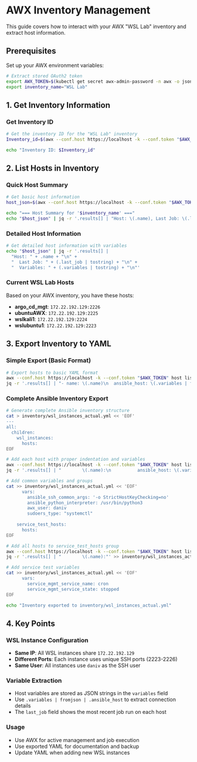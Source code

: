 
# AWX Inventory Management

This guide covers how to interact with your AWX "WSL Lab" inventory and extract host information.

## Prerequisites

Set up your AWX environment variables:
```bash
# Extract stored OAuth2 token
export AWX_TOKEN=$(kubectl get secret awx-admin-password -n awx -o jsonpath='{.data.password}' | base64 -d)
export inventory_name="WSL Lab"
```

## 1. Get Inventory Information

### Get Inventory ID
```bash
# Get the inventory ID for the "WSL Lab" inventory
Inventory_id=$(awx --conf.host https://localhost -k --conf.token "$AWX_TOKEN" inventory list --name "$inventory_name" --format json | jq -r '.results[0].id')

echo "Inventory ID: $Inventory_id"
```

## 2. List Hosts in Inventory

### Quick Host Summary
```bash
# Get basic host information
host_json=$(awx --conf.host https://localhost -k --conf.token "$AWX_TOKEN" host list --inventory "$inventory_name" --format json)

echo "=== Host Summary for '$inventory_name' ==="
echo "$host_json" | jq -r '.results[] | "Host: \(.name), Last Job: \(.last_job // "None")"'
```

### Detailed Host Information
```bash
# Get detailed host information with variables
echo "$host_json" | jq -r '.results[] | 
  "Host: " + .name + "\n" +
  "  Last Job: " + (.last_job | tostring) + "\n" +
  "  Variables: " + (.variables | tostring) + "\n"'
```

### Current WSL Lab Hosts
Based on your AWX inventory, you have these hosts:
- **argo_cd_mgt**: `172.22.192.129:2226`
- **ubuntuAWX**: `172.22.192.129:2225`
- **wslkali1**: `172.22.192.129:2224`
- **wslubuntu1**: `172.22.192.129:2223`

## 3. Export Inventory to YAML

### Simple Export (Basic Format)
```bash
# Export hosts to basic YAML format
awx --conf.host https://localhost -k --conf.token "$AWX_TOKEN" host list --inventory "$inventory_name" --format json | \
jq -r '.results[] | "- name: \(.name)\n  ansible_host: \(.variables | fromjson | .ansible_host)\n  ansible_port: \(.variables | fromjson | .ansible_port)\n  ansible_user: daniv"' > inventory/wsl_instances_actual.yml
```

### Complete Ansible Inventory Export
```bash
# Generate complete Ansible inventory structure
cat > inventory/wsl_instances_actual.yml << 'EOF'
---
all:
  children:
    wsl_instances:
      hosts:
EOF

# Add each host with proper indentation and variables
awx --conf.host https://localhost -k --conf.token "$AWX_TOKEN" host list --inventory "$inventory_name" --format json | \
jq -r '.results[] | "        \(.name):\n          ansible_host: \(.variables | fromjson | .ansible_host)\n          ansible_port: \(.variables | fromjson | .ansible_port)\n          ansible_user: daniv"' >> inventory/wsl_instances_actual.yml

# Add common variables and groups
cat >> inventory/wsl_instances_actual.yml << 'EOF'
      vars:
        ansible_ssh_common_args: '-o StrictHostKeyChecking=no'
        ansible_python_interpreter: /usr/bin/python3
        awx_user: daniv
        sudoers_type: "systemctl"
        
    service_test_hosts:
      hosts:
EOF

# Add all hosts to service_test_hosts group
awx --conf.host https://localhost -k --conf.token "$AWX_TOKEN" host list --inventory "$inventory_name" --format json | \
jq -r '.results[] | "        \(.name):"' >> inventory/wsl_instances_actual.yml

# Add service test variables
cat >> inventory/wsl_instances_actual.yml << 'EOF'
      vars:
        service_mgmt_service_name: cron
        service_mgmt_service_state: stopped
EOF

echo "Inventory exported to inventory/wsl_instances_actual.yml"
```

## 4. Key Points

### WSL Instance Configuration
- **Same IP**: All WSL instances share `172.22.192.129`
- **Different Ports**: Each instance uses unique SSH ports (2223-2226)
- **Same User**: All instances use `daniv` as the SSH user

### Variable Extraction
- Host variables are stored as JSON strings in the `variables` field
- Use `.variables | fromjson | .ansible_host` to extract connection details
- The `last_job` field shows the most recent job run on each host

### Usage
- Use AWX for active management and job execution
- Use exported YAML for documentation and backup
- Update YAML when adding new WSL instances


